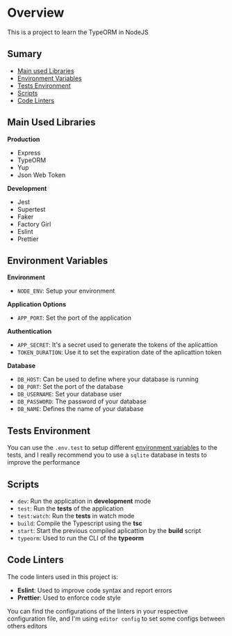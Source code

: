 # Overview

This is a project to learn the TypeORM in NodeJS

## Sumary

- [Main used Libraries](#main-used-libraries)
- [Environment Variables](#environment-variables)
- [Tests Environment](#tests-environment)
- [Scripts](#scripts)
- [Code Linters](#code-linters)

## Main Used Libraries

**Production**

- Express
- TypeORM
- Yup
- Json Web Token

**Development**

- Jest
- Supertest
- Faker
- Factory Girl
- Eslint
- Prettier

## Environment Variables

**Environment**

- `NODE_ENV`: Setup your environment

**Application Options**

- `APP_PORT`: Set the port of the application

**Authentication**

- `APP_SECRET`: It's a secret used to generate the tokens of the aplicattion
- `TOKEN_DURATION`: Use it to set the expiration date of the aplicattion token

**Database**

- `DB_HOST`: Can be used to define where your database is running
- `DB_PORT`: Set the port of the database
- `DB_USERNAME`: Set your database user
- `DB_PASSWORD`: The password of your database
- `DB_NAME`: Defines the name of your database

## Tests Environment

You can use the `.env.test` to setup different [environment variables](#environment-variables) to the tests, and I really recommend you to use a `sqlite` database in tests to improve the performance

## Scripts

- `dev`: Run the application in **development** mode
- `test`: Run the **tests** of the application
- `test:watch`: Run the **tests** in watch mode
- `build`: Compile the Typescript using the **tsc**
- `start`: Start the previous compiled aplicattion by the **build** script
- `typeorm`: Used to run the CLI of the **typeorm**

## Code Linters

The code linters used in this project is:

- **Eslint**: Used to improve code syntax and report errors
- **Prettier**: Used to enforce code style

You can find the configurations of the linters in your respective configuration file, and I'm using `editor config` to set some configs between others editors
